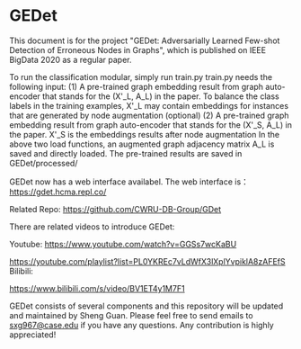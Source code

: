 # GEDet

This document is for the project "GEDet: Adversarially Learned Few-shot Detection of Erroneous Nodes in Graphs", which is published on IEEE BigData 2020 as a regular paper.

To run the classification modular, simply run train.py
train.py needs the following input:
(1) A pre-trained graph embedding result from graph auto-encoder that stands for the (X'_L, A_L) in the paper. To balance the class labels in the training examples, X'_L may contain embeddings for instances that are generated by node augmentation (optional)
(2) A pre-trained graph embedding result from graph auto-encoder that stands for the (X'_S, A_L) in the paper. X'_S is the embeddings results after node augmentation
In the above two load functions, an augmented graph adjacency matrix A_L is saved and directly loaded.
The pre-trained results are saved in GEDet/processed/

GEDet now has a web interface availabel. 
The web interface is：
https://gdet.hcma.repl.co/

Related Repo:  https://github.com/CWRU-DB-Group/GDet

There are related videos to introduce GEDet:

Youtube:
https://www.youtube.com/watch?v=GGSs7wcKaBU

https://youtube.com/playlist?list=PL0YKREc7vLdWfX3lXplYvpiklA8zAFEfS
Bilibili:

https://www.bilibili.com/s/video/BV1ET4y1M7F1

GEDet consists of several components and this repository will be updated and maintained by Sheng Guan.
Please feel free to send emails to sxg967@case.edu if you have any questions.
Any contribution is highly appreciated!
